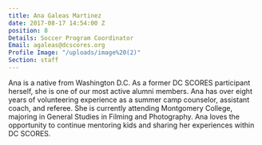 ```yaml
---
title: Ana Galeas Martinez
date: 2017-08-17 14:54:00 Z
position: 8
Details: Soccer Program Coordinator
Email: agaleas@dcscores.org
Profile Image: "/uploads/image%20(2)"
Section: staff
---
```


Ana is a native from Washington D.C. As a former DC SCORES participant herself, she is one of our most active alumni members. Ana has over eight years of volunteering experience as a summer camp counselor, assistant coach, and referee. She is currently attending Montgomery College, majoring in General Studies in Filming and Photography. Ana loves the opportunity to continue mentoring kids and sharing her experiences within DC SCORES.